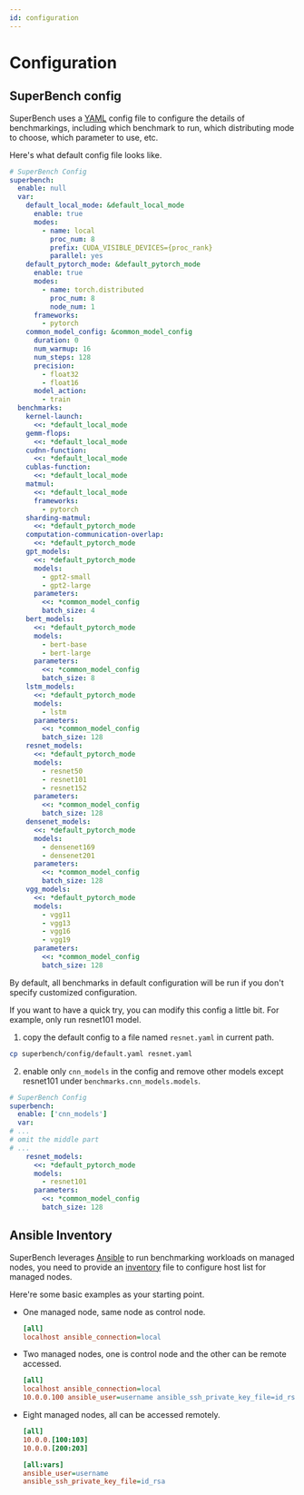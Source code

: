 ```yaml
---
id: configuration
---
```


# Configuration

## SuperBench config

SuperBench uses a [YAML](https://yaml.org/spec/1.2/spec.html) config file to configure the details of benchmarkings,
including which benchmark to run, which distributing mode to choose, which parameter to use, etc.

Here's what default config file looks like.

```yaml title="superbench/config/default.yaml"
# SuperBench Config
superbench:
  enable: null
  var:
    default_local_mode: &default_local_mode
      enable: true
      modes:
        - name: local
          proc_num: 8
          prefix: CUDA_VISIBLE_DEVICES={proc_rank}
          parallel: yes
    default_pytorch_mode: &default_pytorch_mode
      enable: true
      modes:
        - name: torch.distributed
          proc_num: 8
          node_num: 1
      frameworks:
        - pytorch
    common_model_config: &common_model_config
      duration: 0
      num_warmup: 16
      num_steps: 128
      precision:
        - float32
        - float16
      model_action:
        - train
  benchmarks:
    kernel-launch:
      <<: *default_local_mode
    gemm-flops:
      <<: *default_local_mode
    cudnn-function:
      <<: *default_local_mode
    cublas-function:
      <<: *default_local_mode
    matmul:
      <<: *default_local_mode
      frameworks:
        - pytorch
    sharding-matmul:
      <<: *default_pytorch_mode
    computation-communication-overlap:
      <<: *default_pytorch_mode
    gpt_models:
      <<: *default_pytorch_mode
      models:
        - gpt2-small
        - gpt2-large
      parameters:
        <<: *common_model_config
        batch_size: 4
    bert_models:
      <<: *default_pytorch_mode
      models:
        - bert-base
        - bert-large
      parameters:
        <<: *common_model_config
        batch_size: 8
    lstm_models:
      <<: *default_pytorch_mode
      models:
        - lstm
      parameters:
        <<: *common_model_config
        batch_size: 128
    resnet_models:
      <<: *default_pytorch_mode
      models:
        - resnet50
        - resnet101
        - resnet152
      parameters:
        <<: *common_model_config
        batch_size: 128
    densenet_models:
      <<: *default_pytorch_mode
      models:
        - densenet169
        - densenet201
      parameters:
        <<: *common_model_config
        batch_size: 128
    vgg_models:
      <<: *default_pytorch_mode
      models:
        - vgg11
        - vgg13
        - vgg16
        - vgg19
      parameters:
        <<: *common_model_config
        batch_size: 128
```

By default, all benchmarks in default configuration will be run if you don't specify customized configuration.

If you want to have a quick try, you can modify this config a little bit. For example, only run resnet101 model.
1. copy the default config to a file named `resnet.yaml` in current path.
  ```bash
  cp superbench/config/default.yaml resnet.yaml
  ```
2. enable only `cnn_models` in the config and remove other models except resnet101 under `benchmarks.cnn_models.models`.
  ```yaml {3,11} title="resnet.yaml"
  # SuperBench Config
  superbench:
    enable: ['cnn_models']
    var:
  # ...
  # omit the middle part
  # ...
      resnet_models:
        <<: *default_pytorch_mode
        models:
          - resnet101
        parameters:
          <<: *common_model_config
          batch_size: 128
  ```

## Ansible Inventory

SuperBench leverages [Ansible](https://docs.ansible.com/ansible/latest/) to run benchmarking workloads on managed nodes,
you need to provide an [inventory](https://docs.ansible.com/ansible/latest/user_guide/intro_inventory.html) file
to configure host list for managed nodes.

Here're some basic examples as your starting point.
* One managed node, same node as control node.
  ```ini title="local.ini"
  [all]
  localhost ansible_connection=local
  ```
* Two managed nodes, one is control node and the other can be remote accessed.
  ```ini title="mix.ini"
  [all]
  localhost ansible_connection=local
  10.0.0.100 ansible_user=username ansible_ssh_private_key_file=id_rsa
  ```
* Eight managed nodes, all can be accessed remotely.
  ```ini title="remote.ini"
  [all]
  10.0.0.[100:103]
  10.0.0.[200:203]

  [all:vars]
  ansible_user=username
  ansible_ssh_private_key_file=id_rsa
  ```
